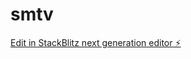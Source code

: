 # smtv

[Edit in StackBlitz next generation editor ⚡️](https://stackblitz.com/~/github.com/atk88/smtv)